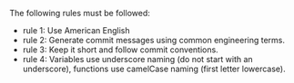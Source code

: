 The following rules must be followed:

- rule 1: Use American English
- rule 2: Generate commit messages using common engineering terms.
- rule 3: Keep it short and follow commit conventions.
- rule 4: Variables use underscore naming (do not start with an underscore), functions use camelCase naming (first letter lowercase).
